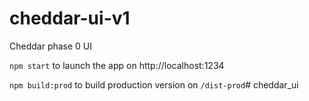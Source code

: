 # cheddar-ui-v1
Cheddar phase 0 UI

`npm start` to launch the app on http://localhost:1234

`npm build:prod` to build production version on `/dist-prod`# cheddar_ui
